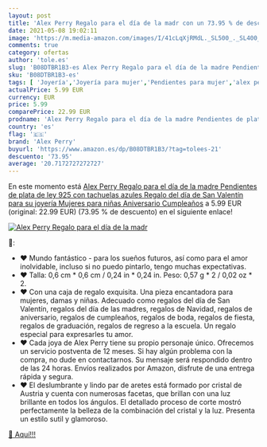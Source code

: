 ```yaml
---
layout: post
title: 'Alex Perry Regalo para el día de la madr con un 73.95 % de descuento'
date: 2021-05-08 19:02:11
image: 'https://m.media-amazon.com/images/I/41cLqXjRMdL._SL500_._SL400_.jpg'
comments: true
category: ofertas
author: 'tole.es'
slug: 'B08DTBR1B3-es Alex Perry Regalo para el día de la madre Pendientes de...'
sku: 'B08DTBR1B3-es'
tags: [ 'Joyería','Joyería para mujer','Pendientes para mujer','alex perry','de','ley','plata', ]
actualPrice: 5.99 EUR
currency: EUR
price: 5.99
comparePrice: 22.99 EUR
prodname: 'Alex Perry Regalo para el día de la madre Pendientes de plata de ley 925 con tachuelas azules Regalo del día de San Valentín para su joyería Mujeres para niñas Aniversario Cumpleaños'
country: 'es'
flag: '🇪🇸'
brand: 'Alex Perry'
buyurl: 'https://www.amazon.es/dp/B08DTBR1B3/?tag=tolees-21'
descuento: '73.95'
average: '20.7172727272727'
---
```


En este momento está [Alex Perry Regalo para el día de la madre Pendientes de plata de ley 925 con tachuelas azules Regalo del día de San Valentín para su joyería Mujeres para niñas Aniversario Cumpleaños](https://www.amazon.es/dp/B08DTBR1B3/?tag=tolees-21) a 5.99 EUR (original: 22.99 EUR) (73.95 %  de descuento) en el siguiente enlace!

[![Alex Perry Regalo para el día de la madr](https://m.media-amazon.com/images/I/41cLqXjRMdL._SL500_._SL400_.jpg)](https://www.amazon.es/dp/B08DTBR1B3/?tag=tolees-21)

🔎:

- ♥ Mundo fantástico - para los sueños futuros, así como para el amor inolvidable, incluso si no puedo pintarlo, tengo muchas expectativas.
- ♥ Talla: 0,6 cm * 0,6 cm / 0,24 in * 0,24 in. Peso: 0,57 g * 2 / 0,02 oz * 2.
- ♥ Con una caja de regalo exquisita. Una pieza encantadora para mujeres, damas y niñas. Adecuado como regalos del día de San Valentín, regalos del día de las madres, regalos de Navidad, regalos de aniversario, regalos de cumpleaños, regalos de boda, regalos de fiesta, regalos de graduación, regalos de regreso a la escuela. Un regalo especial para expresarles tu amor.
- ♥ Cada joya de Alex Perry tiene su propio personaje único. Ofrecemos un servicio postventa de 12 meses. Si hay algún problema con la compra, no dude en contactarnos. Su mensaje será respondido dentro de las 24 horas. Envíos realizados por Amazon, disfrute de una entrega rápida y segura.
- ♥ El deslumbrante y lindo par de aretes está formado por cristal de Austria y cuenta con numerosas facetas, que brillan con una luz brillante en todos los ángulos. El detallado proceso de corte mostró perfectamente la belleza de la combinación del cristal y la luz. Presenta un estilo sutil y glamoroso.

[🛒 Aquí!!!](https://www.amazon.es/dp/B08DTBR1B3/?tag=tolees-21)

